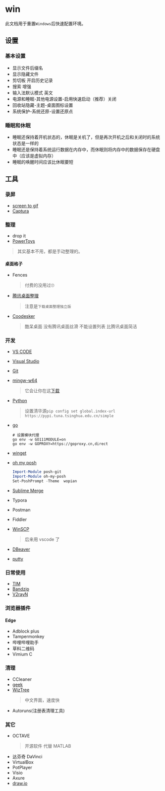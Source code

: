 # win

此文档用于重置`Windows`后快速配置环境。

## 设置

### 基本设置

- 显示文件后缀名
- 显示隐藏文件
- 剪切板 开启历史记录
- 搜索 增强
- 输入法默认模式 英文
- 电源和睡眠-其他电源设置-启用快速启动（推荐）关闭
- 回收站隐藏-主题-桌面图标设置
- 系统保护-系统还原-设置还原点

### 睡眠和休眠

- 睡眠还保持着开机状态的，休眠是关机了，但是再次开机之后和关闭时的系统状态是一样的
- 睡眠还是保持着系统运行数据在内存中，而休眠则将内存中的数据保存在硬盘中（应该是虚拟内存）
- 睡眠的唤醒时间应该比休眠要短

## 工具

### 录屏

- [screen to gif](https://github.com/NickeManarin/ScreenToGif)
- [Captura](https://github.com/MathewSachin/Captura)

### 整理

- drop it
- [PowerToys](https://docs.microsoft.com/zh-cn/windows/powertoys/)

> 其实基本不用，都是手动整理的。

#### 桌面格子

- Fences
  > 付费的没用过🙄
- [腾讯桌面整理](https://guanjia.qq.com/product/zmzl/)
  > 注意是`下载桌面整理独立版`
- [Coodesker](https://www.coodesker.com/)
  > 酷呆桌面 没有腾讯桌面丝滑 不能设置列表 比腾讯桌面简洁

### 开发

- [VS CODE](https://code.visualstudio.com/)
- [Visual Studio](https://visualstudio.microsoft.com/zh-hans/)
- [Git](https://git-scm.com/download/win)
- [mingw-w64](http://mingw-w64.org/doku.php/download)
  > 它会让你在这[下载](https://sourceforge.net/projects/mingw-w64/files/mingw-w64/mingw-w64-release/)  
- [Python](https://www.python.org/downloads/)
  > 设置清华源`pip config set global.index-url https://pypi.tuna.tsinghua.edu.cn/simple`
- [go](https://golang.org/)
  
  ```pwsh
  # 设置模块代理
  go env -w GO111MODULE=on
  go env -w GOPROXY=https://goproxy.cn,direct
  ```

- [winget](https://docs.microsoft.com/en-us/windows/package-manager/winget/)
- [oh my posh](https://ohmyposh.dev/)

  ```ps1
  Import-Module posh-git
  Import-Module oh-my-posh
  Set-PoshPrompt -Theme  wopian
  ```

- [Sublime Merge](https://www.sublimemerge.com/)
- Typora
- Postman
- Fiddler
- [WinSCP](https://winscp.net/eng/docs/lang:chs)
  > 后来用 vscode 了
- [DBeaver](https://dbeaver.io/)
- [putty](https://www.chiark.greenend.org.uk/~sgtatham/putty/latest.html)

### 日常使用

- [TIM](https://office.qq.com/download.html)
- [Bandzip](http://www.bandisoft.com/)
- [V2rayN](https://github.com/2dust/v2rayN/releases)

### 浏览器插件

#### Edge

- Adblock plus
- Tampermonkey
- 哔哩哔哩助手
- 草料二维码
- Vimium C

### 清理

- CCleaner
- [geek](https://geekuninstaller.com/)
- [WizTree](https://www.diskanalyzer.com/download)
  > 中文界面，速度快
- Autoruns(注册表清理工具)

### 其它

- OCTAVE
  > 开源软件 代替 MATLAB
- 达芬奇 DaVinci
- VirtualBox
- PotPlayer
- Visio
- Axure
- [draw.io](https://app.diagrams.net/)
